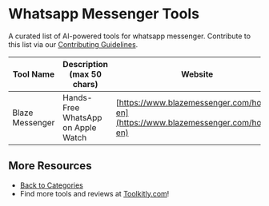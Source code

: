 # Whatsapp Messenger Tools

A curated list of AI-powered tools for whatsapp messenger. Contribute to this list via our [Contributing Guidelines](https://github.com/ToolkitlyAI/awesome-ai-tools/blob/master/CONTRIBUTING.md).

| Tool Name | Description (max 50 chars) | Website |
|-----------|----------------------------|---------|
| Blaze Messenger | Hands-Free WhatsApp on Apple Watch | [https://www.blazemessenger.com/home-en](https://www.blazemessenger.com/home-en) |

## More Resources
- [Back to Categories](https://github.com/ToolkitlyAI/awesome-ai-tools/blob/master/README.md)
- Find more tools and reviews at [Toolkitly.com](https://toolkitly.com)!
